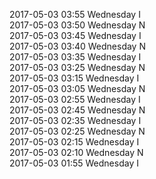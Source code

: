 2017-05-03 03:55 Wednesday  I  
2017-05-03 03:50 Wednesday  N  
2017-05-03 03:45 Wednesday  I  
2017-05-03 03:40 Wednesday  N  
2017-05-03 03:35 Wednesday  I  
2017-05-03 03:25 Wednesday  N  
2017-05-03 03:15 Wednesday  I  
2017-05-03 03:05 Wednesday  N  
2017-05-03 02:55 Wednesday  I  
2017-05-03 02:45 Wednesday  N  
2017-05-03 02:35 Wednesday  I  
2017-05-03 02:25 Wednesday  N  
2017-05-03 02:15 Wednesday  I  
2017-05-03 02:10 Wednesday  N  
2017-05-03 01:55 Wednesday  I  
